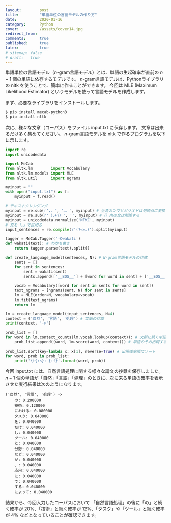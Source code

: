 ```yaml
---
layout:        post
title:         "単語単位の言語モデルの作り方"
date:          2020-01-16
category:      Python
cover:         /assets/cover14.jpg
redirect_from:
comments:      true
published:     true
latex:         true
# sitemap: false
# draft:   true
---
```


単語単位の言語モデル（$n$-gram言語モデル）とは、単語の生起確率が直前の $n-1$ 個の単語に依存するモデルです。
$n$-gram言語モデルは、Pythonライブラリの nltk を使うことで、簡単に作ることができます。
今回は MLE (Maximum Likelihood Estimator) というモデルを使って言語モデルを作成します。

まず、必要なライブラリをインストールします。

```bash
$ pip install mecab-python3
$ pip install nltk
```

次に、様々な文章（コーパス）をファイル input.txt に保存します。
文章は出来るだけ多く集めてください。
$n$-gram言語モデルを nltk で作るプログラムを以下に示します。

```python
import re
import unicodedata

import MeCab
from nltk.lm        import Vocabulary
from nltk.lm.models import MLE
from nltk.util      import ngrams

myinput = ""
with open("input.txt") as f:
    myinput = f.read()

# テキストクレンジング
myinput = re.sub(r'，．', '、。', myinput) # 全角カンマとピリオドは句読点に変換する
myinput = re.sub(r'（.+?）', '', myinput) #（）内の文は削除する
myinput = unicodedata.normalize('NFKC', myinput)
# 文を「。」で区切る
input_sentences = re.compile(r'(?<=。)').split(myinput)

tagger = MeCab.Tagger('-Owakati')
def wakati(text): # わかち書き
    return tagger.parse(text).split()

def create_language_model(sentences, N): # N-gram言語モデルの作成
    sents = []
    for sent in sentences:
        sent = wakati(sent)
        sents.append(['__BOS__'] + [word for word in sent] + ['__EOS__'])

    vocab = Vocabulary([word for sent in sents for word in sent])
    text_ngrams = [ngrams(sent, N) for sent in sents]
    lm = MLE(order=N, vocabulary=vocab)
    lm.fit(text_ngrams)
    return lm

lm = create_language_model(input_sentences, N=4)
context = ('自然', '言語', '処理') # 文脈の作成
print(context, '->')

prob_list = []
for word in lm.context_counts(lm.vocab.lookup(context)): # 文脈に続く単語一覧の取得
    prob_list.append((word, lm.score(word, context))) # 単語のその出現する確率を格納

prob_list.sort(key=lambda x: x[1], reverse=True) # 出現確率順にソート
for word, prob in prob_list:
    print('\t{:s}: {:f}'.format(word, prob))
```

今回 input.txt には、自然言語処理に関する様々な論文の抄録を保存しました。
$n-1$ 個の単語が「自然」「言語」「処理」のときに、次に来る単語の確率を表示させた実行結果は次のようになります。

```output
('自然', '言語', '処理') ->
	の: 0.200000
	技術: 0.120000
	における: 0.080000
	タスク: 0.040000
	を: 0.040000
	だけ: 0.040000
	し: 0.040000
	ツール: 0.040000
	と: 0.040000
	分野: 0.040000
	など: 0.040000
	が: 0.040000
	、: 0.040000
	応用: 0.040000
	に: 0.040000
	で: 0.040000
	する: 0.040000
	によって: 0.040000
```

結果から、今回入力したコーパスにおいて
「自然言語処理」の後に「の」と続く確率が 20%、「技術」と続く確率が 12%、「タスク」や「ツール」と続く確率が 4% などとなっていることが確認できます。
